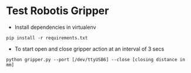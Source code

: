 # Test Robotis Gripper

* Install dependencies in virtualenv

``` pip install -r requirements.txt ```

* To start open and close gripper action at an interval of 3 secs

``` python gripper.py --port [/dev/ttyUSB6] --close [closing distance in mm] ```